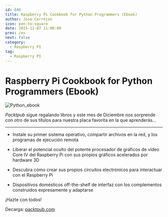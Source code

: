 ```yaml
---
id: 646
title: Raspberry Pi Cookbook for Python Programmers (Ebook)
author: Jose Cerrejon
icon: pen-to-square
date: 2015-12-07 11:00:00
prev: /es
next: false
category:
  - Raspberry PI
tag:
  - Raspberry PI
---
```


# Raspberry Pi Cookbook for Python Programmers (Ebook)

![Python_ebook](/images/2015/12/rpi%20python.png)

*Packtpub* sigue regalando libros y este mes de Diciembre nos sorprende con otro de sus títulos para nuestra placa favorita en la que aprenderás...

- - -
* Instale su primer sistema operativo, compartir archivos en la red, y los programas de ejecución remota

* Liberar el potencial oculto del potente procesador de gráficos de vídeo Core IV del Raspberry Pi con sus propios gráficos acelerados por hardware 3D

* Descubra cómo crear sus propios circuitos electrónicos para interactuar con el Raspberry Pi

* Dispositivos domésticos off-the-shelf de interfaz con los complementos construidos expresamente y adaptarse

¡Hazte con todos!

Decarga: [packtpub.com](https://www.packtpub.com/packt/offers/free-learning)